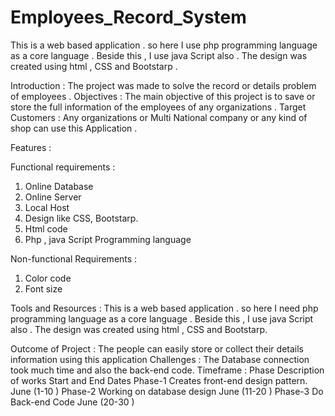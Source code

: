 # Employees_Record_System
This is a web based application . so here I use php programming language as a core language . Beside this , I use java Script also . The design was created using html , CSS and Bootstarp .

Introduction :
The project was made to solve the record or details problem of employees .
Objectives : The main objective of this project is to save or store the full information of the employees of any organizations .
Target Customers : Any organizations or Multi National company or any kind of shop can use this Application .

Features :

Functional requirements :

1. Online Database
2. Online Server
3. Local Host
4. Design like CSS, Bootstarp.
5. Html code
6. Php , java Script Programming language

Non-functional Requirements :
1. Color code
2. Font size


Tools and Resources :
This is a web based application . so here I need php programming language as a core language . Beside this , I use java Script also . The design was created using html , CSS and Bootstarp.


Outcome of Project :
The people can easily store or collect their details information using this application
Challenges :
The Database connection took much time and also the back-end code.
Timeframe :
Phase
Description of works
Start and End Dates
Phase-1
Creates front-end design pattern.
June (1-10 )
Phase-2
Working on database design
June (11-20 )
Phase-3
Do Back-end Code
June (20-30 )
